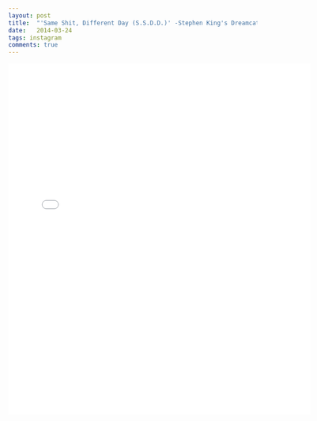 ```yaml
---
layout: post
title:  "'Same Shit, Different Day (S.S.D.D.)' -Stephen King's Dreamcatcher"
date:   2014-03-24
tags: instagram 
comments: true
---
```

<iframe src="//instagram.com/p/fuUlRwoqpi/embed/" width="612" height="710" frameborder="0" scrolling="no" allowtransparency="true"></iframe>